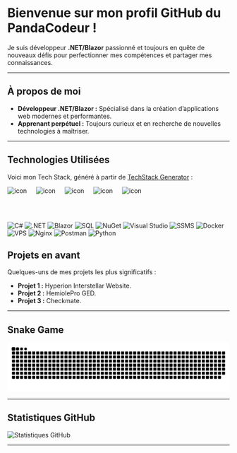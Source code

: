 
# Bienvenue sur mon profil GitHub du PandaCodeur !  
Je suis développeur **.NET/Blazor** passionné et toujours en quête de nouveaux défis pour perfectionner mes compétences et partager mes connaissances.

---

## À propos de moi

- **Développeur .NET/Blazor :** Spécialisé dans la création d’applications web modernes et performantes.  
- **Apprenant perpétuel :** Toujours curieux et en recherche de nouvelles technologies à maîtriser.  

---

## Technologies Utilisées

Voici mon Tech Stack, généré à partir de [TechStack Generator](https://github.com/qkrdmstlr3/techstack-generator) :

<div style="display: flex; align-items: flex-start;"><img src="https://techstack-generator.vercel.app/csharp-icon.svg" alt="icon" width="65" height="65" /><img src="https://techstack-generator.vercel.app/python-icon.svg" alt="icon" width="65" height="65" /><img src="https://techstack-generator.vercel.app/docker-icon.svg" alt="icon" width="65" height="65" /><img src="https://techstack-generator.vercel.app/nginx-icon.svg" alt="icon" width="65" height="65" /><img src="https://techstack-generator.vercel.app/github-icon.svg" alt="icon" width="65" height="65" /></div>

![C#](https://img.shields.io/badge/C%23-239120?style=for-the-badge&logo=c-sharp&logoColor=white)  ![.NET](https://img.shields.io/badge/.NET-512BD4?style=for-the-badge&logo=.net&logoColor=white)  ![Blazor](https://img.shields.io/badge/Blazor-512BD4?style=for-the-badge&logo=blazor&logoColor=white)  ![SQL](https://img.shields.io/badge/SQL-4479A1?style=for-the-badge&logo=postgresql&logoColor=white)  ![NuGet](https://img.shields.io/badge/NuGet-FF6600?style=for-the-badge&logo=nuget&logoColor=white)  ![Visual Studio](https://img.shields.io/badge/Visual%20Studio-5C2D91?style=for-the-badge&logo=visual-studio&logoColor=white)  ![SSMS](https://img.shields.io/badge/SSMS-CC2927?style=for-the-badge&logo=sql-server&logoColor=white)  ![Docker](https://img.shields.io/badge/Docker-2496ED?style=for-the-badge&logo=docker&logoColor=white)  ![VPS](https://img.shields.io/badge/VPS-2F4F4F?style=for-the-badge&logo=linux&logoColor=white)  ![Nginx](https://img.shields.io/badge/Nginx-009639?style=for-the-badge&logo=nginx&logoColor=white)  ![Postman](https://img.shields.io/badge/Postman-FF6C37?style=for-the-badge&logo=postman&logoColor=white)  ![Python](https://img.shields.io/badge/Python-3776AB?style=for-the-badge&logo=python&logoColor=white)

## Projets en avant

Quelques-uns de mes projets les plus significatifs :
- **Projet 1 :** Hyperion Interstellar Website.
- **Projet 2 :** HemiolePro GED.
- **Projet 3 :** Checkmate.

---

## Snake Game


<picture>
  <!-- Version dark -->
  <source media="(prefers-color-scheme: dark)" 
          srcset="https://raw.githubusercontent.com/Lightnyng83/Lightnyng83/output/github-snake-dark.svg" />
  <!-- Version light -->
  <source media="(prefers-color-scheme: light)" 
          srcset="https://raw.githubusercontent.com/Lightnyng83/Lightnyng83/output/github-snake.svg" />
  <!-- Fallback image (si le navigateur ne gère pas prefers-color-scheme) -->
  <img alt="github-snake" 
       src="https://raw.githubusercontent.com/Lightnyng83/Lightnyng83/output/github-snake.svg" />
</picture>


---

## Statistiques GitHub

![Statistiques GitHub](https://github-readme-stats.vercel.app/api?username=Lightnyng83&show_icons=true&theme=radical)

---

